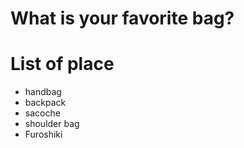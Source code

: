 # What is your favorite bag?

# List of place
- handbag
- backpack
- sacoche
- shoulder bag
- Furoshiki
  
